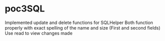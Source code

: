 # poc3SQL
Implemented update and delete functions for SQLHelper
Both function properly with exact spelling of the name and size (First and second fields)
Use read to view changes made
